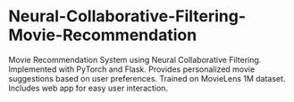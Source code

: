 # Neural-Collaborative-Filtering-Movie-Recommendation
Movie Recommendation System using Neural Collaborative Filtering. Implemented with PyTorch and Flask. Provides personalized movie suggestions based on user preferences. Trained on MovieLens 1M dataset. Includes web app for easy user interaction.
